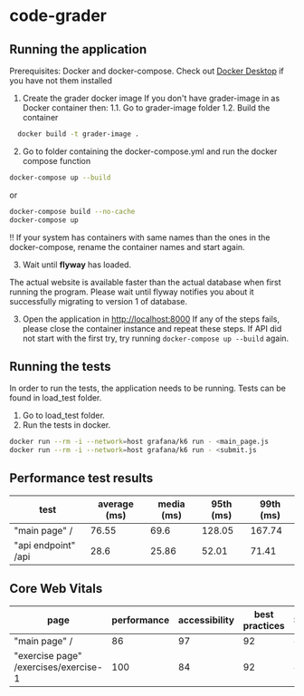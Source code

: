 # code-grader

## Running the application

Prerequisites: Docker and docker-compose. Check out
[Docker Desktop](https://www.docker.com/products/docker-desktop/) if you have
not them installed

1. Create the grader docker image
  If you don't have grader-image in as Docker container then:
  1.1. Go to grader-image folder
  1.2. Build the container

```bash
  docker build -t grader-image .
```

2. Go to folder containing the docker-compose.yml and run the docker compose
   function

```bash
docker-compose up --build
```

or

```bash
docker-compose build --no-cache
docker-compose up
```

!! If your system has containers with same names than the ones in the
docker-compose, rename the container names and start again.

3. Wait until **flyway** has loaded.

The actual website is available faster than the actual database when first
running the program. Please wait until flyway notifies you about it successfully
migrating to version 1 of database.

3. Open the application in [http://localhost:8000](http://localhost:8000) If any
   of the steps fails, please close the container instance and repeat these
   steps. If API did not start with the first try, try running
   `docker-compose up --build` again.

## Running the tests

In order to run the tests, the application needs to be running. Tests can be
found in load_test folder.

1. Go to load_test folder.
2. Run the tests in docker.

```bash
docker run --rm -i --network=host grafana/k6 run - <main_page.js
docker run --rm -i --network=host grafana/k6 run - <submit.js
```

## Performance test results

| test                | average (ms) | media (ms) | 95th (ms) | 99th (ms) |
| ------------------- | ------------ | ---------- | --------- | --------- |
| "main page" /       | 76.55        | 69.6       | 128.05    | 167.74    |
| "api endpoint" /api | 28.6         | 25.86      | 52.01     | 71.41     |

## Core Web Vitals

| page                                  | performance | accessibility | best practices | SEO | PWA |
| ------------------------------------- | ----------- | ------------- | -------------- | --- | --- |
| "main page" /                         | 86          | 97            | 92             | 89  | -   |
| "exercise page" /exercises/exercise-1 | 100         | 84            | 92             | 89  | -   |
